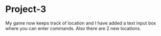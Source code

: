Project-3
=========

My game now keeps track of location and I have added a text input box where you can enter commands. Also there are 2 new locations.